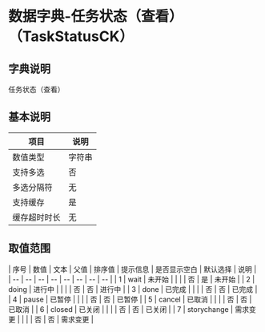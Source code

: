 # 数据字典-任务状态（查看）（TaskStatusCK）
## 字典说明
任务状态（查看）

## 基本说明
| 项目 | 说明 |
| -- | -- |
| 数值类型 | 字符串 |
| 支持多选 | 否 |
| 多选分隔符 | 无 |
| 支持缓存 | 是 |
| 缓存超时时长 | 无 |

## 取值范围
| 序号 | 数值 | 文本 | 父值 | 排序值 | 提示信息 | 是否显示空白 | 默认选择 | 说明 |
| -- | -- | -- | -- | -- | -- | -- | -- |
| 1 | wait | 未开始 |  |  |  | 否 | 是 | 未开始 |
| 2 | doing | 进行中 |  |  |  | 否 | 否 | 进行中 |
| 3 | done | 已完成 |  |  |  | 否 | 否 | 已完成 |
| 4 | pause | 已暂停 |  |  |  | 否 | 否 | 已暂停 |
| 5 | cancel | 已取消 |  |  |  | 否 | 否 | 已取消 |
| 6 | closed | 已关闭 |  |  |  | 否 | 否 | 已关闭 |
| 7 | storychange | 需求变更 |  |  |  | 否 | 否 | 需求变更 |

